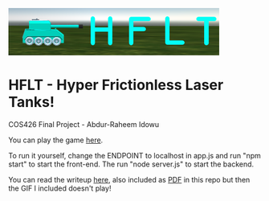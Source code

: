 ![Logo](logo.png)

# HFLT - Hyper Frictionless Laser Tanks!
COS426 Final Project - Abdur-Raheem Idowu

You can play the game [here](http://34.130.255.101:8000/).

To run it yourself, change the ENDPOINT to localhost in app.js
and run "npm start" to start the front-end. The run "node server.js"
to start the backend.

You can read the writeup [here](https://docs.google.com/document/d/1Ltq25YMRn1JUbnTdLU8gI6d5bxCrmrC-dnLnsK5tW5s/edit),
also included as [PDF](COS426FinalWriteup.pdf) in this repo but then the GIF I included doesn't play!

